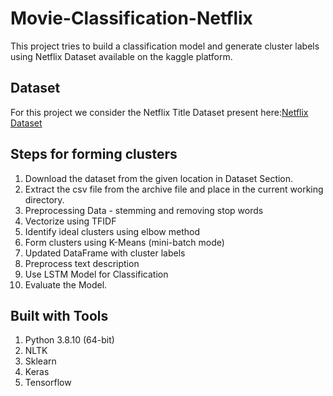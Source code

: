 # Movie-Classification-Netflix

This project tries to build a classification model and generate cluster labels using Netflix Dataset available on the kaggle platform.

## Dataset

For this project we consider the Netflix Title Dataset present here:[Netflix Dataset](https://www.kaggle.com/shivamb/netflix-shows?select=netflix_titles.csv)

## Steps for forming clusters

1. Download the dataset from the given location in Dataset Section.
2. Extract the csv file from the archive file and place in the current working directory.
3. Preprocessing Data - stemming and removing stop words
4. Vectorize using TFIDF
5. Identify ideal clusters using elbow method
6. Form clusters using K-Means (mini-batch mode)
7. Updated DataFrame with cluster labels
8. Preprocess text description
9. Use LSTM Model for Classification
10. Evaluate the Model.

## Built with Tools

1. Python 3.8.10 (64-bit)
2. NLTK
3. Sklearn
4. Keras
5. Tensorflow